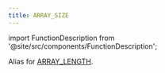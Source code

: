 ```yaml
---
title: ARRAY_SIZE
---
```

import FunctionDescription from '@site/src/components/FunctionDescription';

<FunctionDescription description="Introduced or updated: v1.2.650"/>

Alias for [ARRAY_LENGTH](array-length.md).